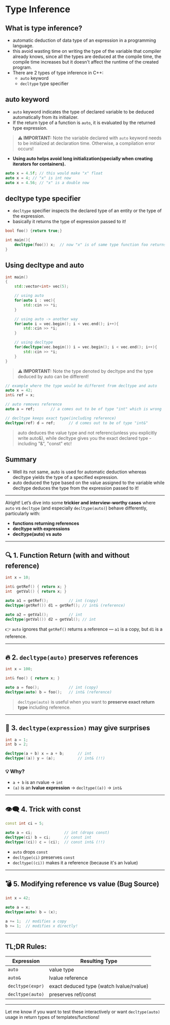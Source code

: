 # Type Inference

## What is type inference?

- automatic deduction of data type of an expression in a programming language.
- this avoid wasting time on writing the type of the variable that compiler already knows, since all the types are deduced at the compile time, the compile time increases but it doesn't affect the runtime of the created program. 
- There are 2 types of type inference in C++:
    - `auto` keyword
    - `decltype` type specifier

## auto keyword

- `auto` keyword indicates the type of declared variable to be deduced automatically from its initializer.
- If the return type of a function is `auto`, it is evaluated by the returned type expression.
> **⚠️ IMPORTANT:** Note the variable declared with `auto` keyword needs to be initialized at declaration time. Otherwise, a compilation error occurs!

- **Using auto helps avoid long initialization(specially when creating iterators for containers).**

```cpp
auto x = 4.5f; // this would make "x" float
auto x = 4; // "x" is int now
auto x = 4.56; // "x" is a double now
```


## decltype type specifier

- `decltype` specifier inspects the declared type of an entity or the type of the expression.
- basically it returns the type of expression passed to it!

```cpp
bool foo() {return true;}

int main(){
    decltype(foo()) x;  // now "x" is of same type function foo returns
}
```

## Using decltype and auto 

```cpp
int main()
{
    std::vector<int> vec(5);

    // using auto 
    for(auto i : vec){
        std::cin >> *i;
    }

    // using auto -> another way
    for(auto i = vec.begin(); i < vec.end(); i++){
        std::cin >> *i;
    }

    // using decltype
    for(decltype(vec.begin()) i = vec.begin(); i < vec.end(); i++){
        std::cin >> *i;
    }
}
```

> **⚠️ IMPORTANT:** Note the type denoted by decltype and the type deduced by auto can be different!

```cpp
// example where the type would be different from decltype and auto
auto x = 42;
int& ref = x;

// auto removes reference
auto a = ref;       // a comes out to be of type "int" which is wrong

// decltype keeps exact type(including reference)
decltype(ref) d = ref;      // d comes out to be of type "int&"
```

> auto deduces the value type and not referenc(unless you explicitly write auto&), while decltype gives you the exact declared type - including "&", "const" etc!


## Summary

- Well its not same, auto is used for automatic deduction whereas decltype yields the type of a specified expression. 
- auto deduced the type based on the value assigned to the variable while decltype deduces the type from the expression passed to it!


---

Alright! Let’s dive into some **trickier and interview-worthy cases** where `auto` vs `decltype` (and especially `decltype(auto)`) behave differently, particularly with:

* **functions returning references**
* **decltype with expressions**
* **decltype(auto) vs auto**

---

## 🔍 1. **Function Return (with and without reference)**

```cpp
int x = 10;

int& getRef() { return x; }
int  getVal() { return x; }

auto a1 = getRef();         // int (copy)
decltype(getRef()) d1 = getRef(); // int& (reference)

auto a2 = getVal();         // int
decltype(getVal()) d2 = getVal(); // int
```

👉 `auto` ignores that `getRef()` returns a reference — `a1` is a copy, but `d1` is a reference.

---

## 🔥 2. **`decltype(auto)` preserves references**

```cpp
int x = 100;

int& foo() { return x; }

auto a = foo();             // int (copy)
decltype(auto) b = foo();   // int& (reference)
```

> `decltype(auto)` is useful when you want to **preserve exact return type** including reference.

---

## 🧪 3. **`decltype(expression)` may give surprises**

```cpp
int a = 1;
int b = 2;

decltype(a + b) x = a + b;      // int
decltype((a)) y = (a);          // int& (!!)
```

### 💡 Why?

* `a + b` is an rvalue → `int`
* `(a)` is an **lvalue expression** → `decltype((a))` → `int&`

---

## 👁️‍🗨️ 4. **Trick with const**

```cpp
const int ci = 5;

auto a = ci;              // int (drops const)
decltype(ci) b = ci;      // const int
decltype((ci)) c = (ci);  // const int& (!!)
```

* `auto` drops `const`
* `decltype(ci)` preserves `const`
* `decltype((ci))` makes it a reference (because it's an lvalue)

---

## 💣 5. **Modifying reference vs value (Bug Source)**

```cpp
int x = 42;

auto a = x;
decltype(auto) b = (x);

a += 1;  // modifies a copy
b += 1;  // modifies x directly!
```

---

## TL;DR Rules:

| Expression       | Resulting Type                           |
| ---------------- | ---------------------------------------- |
| `auto`           | value type                               |
| `auto&`          | lvalue reference                         |
| `decltype(expr)` | exact deduced type (watch lvalue/rvalue) |
| `decltype(auto)` | preserves ref/const                      |

---

Let me know if you want to test these interactively or want `decltype(auto)` usage in return types of templates/functions!
